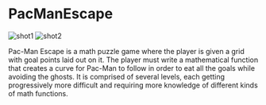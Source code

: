 # PacManEscape

![shot1](https://i.imgur.com/VAwyRNv.png)
![shot2](https://i.imgur.com/yXkfUdo.png)

Pac-Man Escape is a math puzzle game where the player is given a grid with goal points laid out on it. The player must write a mathematical function that creates a curve for Pac-Man to follow in order to eat all the goals while avoiding the ghosts. It is comprised of several levels, each getting progressively more difficult and requiring more knowledge of different kinds of math functions.
